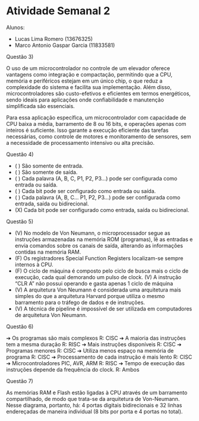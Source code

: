 # Atividade Semanal 2

Alunos:
- Lucas Lima Romero (13676325)
- Marco Antonio Gaspar Garcia (11833581)

Questão 3)

O uso de um microcontrolador no controle de um elevador oferece vantagens como integração e compactação, permitindo que a CPU, memória e periféricos estejam em um único chip, o que reduz a complexidade do sistema e facilita sua implementação. Além disso, microcontroladores são custo-efetivos e eficientes em termos energéticos, sendo ideais para aplicações onde confiabilidade e manutenção simplificada são essenciais.

Para essa aplicação específica, um microcontrolador com capacidade de CPU baixa a média, barramento de 8 ou 16 bits, e operações apenas com inteiros é suficiente. Isso garante a execução eficiente das tarefas necessárias, como controle de motores e monitoramento de sensores, sem a necessidade de processamento intensivo ou alta precisão.

Questão 4)
- ( ) São somente de entrada.
- ( ) São somente de saída.
- ( ) Cada palavra (A, B, C, P1, P2, P3…) pode ser configurada como entrada ou saída.
- ( ) Cada bit pode ser configurado como entrada ou saída.
- ( ) Cada palavra (A, B, C... P1, P2, P3…) pode ser configurada como entrada, saída ou bidirecional.
- (X) Cada bit pode ser configurado como entrada, saída ou bidirecional.

Questão 5)

- (V) No modelo de Von Neumann, o microprocessador segue as instruções armazenadas na memória ROM (programas), lê as entradas e envia comandos sobre os canais de saída, alterando as informações contidas na memória RAM.
- (F) Os registradores Special Function Registers localizam-se sempre internos à CPU.
- (F) O ciclo de máquina é composto pelo ciclo de busca mais o ciclo de execução, cada qual demorando um pulso de clock. (V) A instrução “CLR A” não possui operando e gasta apenas 1 ciclo de máquina
- (V) A arquitetura Von Neumann é considerada uma arquitetura mais simples do que a arquitetura Harvard porque utiliza o mesmo barramento para o tráfego de dados e de instruções.
- (V) A técnica de pipeline é impossível de ser utilizada em computadores de arquitetura Von Neumann.

Questão 6)

➔ Os programas são mais complexos R: CISC
➔ A maioria das instruções tem a mesma duração R: RISC
➔ Mais instruções disponíveis R: CISC
➔ Programas menores R: CISC
➔ Utiliza menos espaço na memória de programa R: CISC
➔ Processamento de cada instrução é mais lento R: CISC
➔ Microcontroladores PIC, AVR, ARM R: RISC
➔ Tempo de execução das instruções depende da frequência do clock. R: Ambos

Questão 7)

As memórias RAM e Flash estão ligadas à CPU através de um barramento compartilhado, de modo que trata-se da arquitetura de Von-Neumann. Nesse diagrama, portanto, há: 4 portas digitais bidirecionais e 32 linhas endereçadas de maneira individual (8 bits por porta e 4 portas no total).
